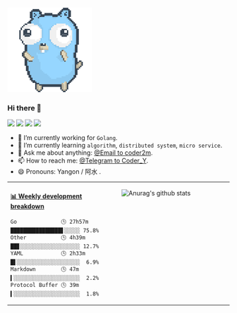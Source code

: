 
![](img/go.gif)

### Hi there 👋

![](https://img.shields.io/badge/win10-Development-d0d1d4)
![](https://img.shields.io/badge/Go-1.15-1cadd5)
![](https://img.shields.io/badge/php-7.1.3-9cf)
![](https://img.shields.io/badge/python-3.6-blue)

- 🔭 I’m currently working for `Golang`.
- 🌱 I’m currently learning `algorithm`, `distributed system`, `micro service`.
- 💬 Ask me about anything: [@Email to coder2m](mailto:myxy99@foxmail.com).
- 📫 How to reach me: [@Telegram to Coder_Y](https://t.me/Coder_Y).
- 😄 Pronouns: Yangon / 阿水 .


<table>
<tr>
<td valign="top" width="50%">

<!-- waka-box start -->
#### <a href="https://gist.github.com/23ef67b8e95d222f7cce6108ea97f5f6" target="_blank">📊 Weekly development breakdown</a>
```text
Go              🕓 27h57m ████████████████▋░░░░░ 75.8%
Other           🕓 4h39m  ██▊░░░░░░░░░░░░░░░░░░░ 12.7%
YAML            🕓 2h33m  █▌░░░░░░░░░░░░░░░░░░░░  6.9%
Markdown        🕓 47m    ▍░░░░░░░░░░░░░░░░░░░░░  2.2%
Protocol Buffer 🕓 39m    ▍░░░░░░░░░░░░░░░░░░░░░  1.8%
```
<!-- Powered by https://github.com/YouEclipse/waka-box-go . -->
<!-- waka-box end -->

</td>

<td valign="top" width="50%">

![Anurag's github stats](https://github-readme-stats.myxy99.vercel.app/api?username=coder2m&show_icons=true)

</td>
</tr>
</table>
